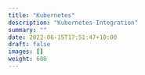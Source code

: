 ```yaml
---
title: "Kubernetes"
description: "Kubernetes Integration"
summary: ""
date: 2022-06-15T17:51:47+10:00
draft: false
images: []
weight: 600
---
```

